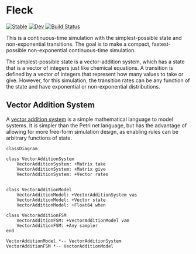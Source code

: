 # Fleck

[![Stable](https://img.shields.io/badge/docs-stable-blue.svg)](https://adolgert.github.io/Fleck.jl/stable)
[![Dev](https://img.shields.io/badge/docs-dev-blue.svg)](https://adolgert.github.io/Fleck.jl/dev)
[![Build Status](https://github.com/adolgert/Fleck.jl/workflows/CI/badge.svg)](https://github.com/adolgert/Fleck.jl/actions)

This is a continuous-time simulation with the simplest-possible state and non-exponential transitions. The goal is to make a compact, fastest-possible non-exponential continuous-time simulation.

The simplest-possible state is a vector-addition system, which has a state that is a vector of integers just like chemical equations. A transition is defined by a vector of integers that represent how many values to take or give. However, for this simulation, the transition rates can be any function of the state and have exponential or non-exponential distributions.

## Vector Addition System

A [vector addition system](https://en.wikipedia.org/wiki/Vector_addition_system) is a simple mathematical language to model systems. It is simpler than the Petri net language, but has the advantage of allowing for more free-form simulation design, as enabling rules can be arbitrary functions of state.

```mermaid
classDiagram

class VectorAdditionSystem
    VectorAdditionSystem: +Matrix take
    VectorAdditionSystem: +Matrix give
    VectorAdditionSystem: +Vector rates


class VectorAdditionModel
    VectorAdditionModel: +VectorAdditionSystem vas
    VectorAdditionModel: +Vector state
    VectorAdditionModel: +Float64 when

class VectorAdditionFSM
    VectorAdditionFSM: +VectorAdditionModel vam
    VectorAdditionFSM: +Any sampler
end

VectorAdditionModel *-- VectorAdditionSystem
VectorAdditionFSM *-- VectorAdditionModel
```